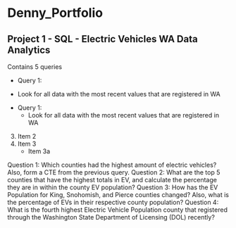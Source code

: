 # Denny_Portfolio

## Project 1 - SQL -  Electric Vehicles WA Data Analytics

Contains 5 queries
*  Query 1:
+  Look for all data with the most recent values that are registered in WA

* Query 1:
    + Look for all data with the most recent values that are registered in WA
3. Item 2
4. Item 3
    + Item 3a


Question 1:  Which counties had the highest amount of electric vehicles? Also, form a CTE from the previous query.
Question 2:  What are the top 5 counties that have the highest totals in EV, and calculate the percentage they are in within the county EV population?
Question 3:  How has the EV Population for King, Snohomish, and Pierce counties changed? Also, what is the percentage of EVs in their respective county population?
Question 4:  What is the fourth highest Electric Vehicle Population county that registered through the Washington State Department of Licensing (DOL) recently?
